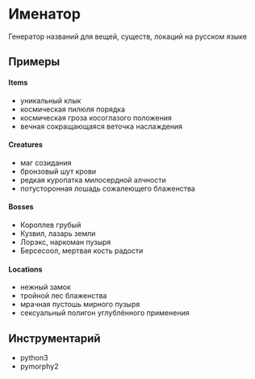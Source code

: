 # Именатор
Генератор названий для вещей, существ, локаций на русском языке

## Примеры
#### Items
- уникальный клык
- космическая пилюля порядка
- космическая гроза косоглазого положения
- вечная сокращающаяся веточка наслаждения

#### Creatures
- маг созидания
- бронзовый шут крови
- редкая куропатка милосердной алчности
- потусторонная лошадь сожалеющего блаженства

#### Bosses
- Короплев грубый
- Кузвил, лазарь земли
- Лорэкс, наркоман пузыря
- Берсесоол, мертвая кость радости

#### Locations
- нежный замок
- тройной лес блаженства
- мрачная пустошь мирного пузыря
- сексуальный полигон углублённого применения

## Инструментарий
- python3
- pymorphy2

